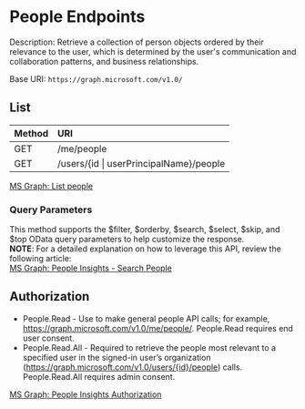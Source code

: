 # People Endpoints
Description: Retrieve a collection of person objects ordered by their relevance to the user, which is determined by the user's communication and collaboration patterns, and business relationships.  

Base URI: ```https://graph.microsoft.com/v1.0/```

## List
| Method   | URI |
| :------- | :------- |
| GET      | /me/people    |
| GET      | /users/{id \| userPrincipalName}/people |

[MS Graph: List people](https://learn.microsoft.com/en-us/graph/api/user-list-people?view=graph-rest-1.0&tabs=http)

### Query Parameters
This method supports the $filter, $orderby, $search, $select, $skip, and $top OData query parameters to help customize the response.  
**NOTE**: For a detailed explanation on how to leverage this API, review the following article:  
[MS Graph: People Insights - Search People](https://learn.microsoft.com/en-us/graph/people-insights-overview#search-people)

## Authorization
- People.Read - Use to make general people API calls; for example, https://graph.microsoft.com/v1.0/me/people/. People.Read requires end user consent.
- People.Read.All - Required to retrieve the people most relevant to a specified user in the signed-in user’s organization (https://graph.microsoft.com/v1.0/users/{id}/people) calls. People.Read.All requires admin consent.

[MS Graph: People Insights Authorization](https://learn.microsoft.com/en-us/graph/people-insights-overview#authorization)
